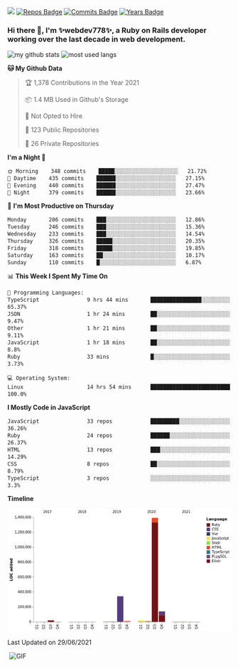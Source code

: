 ![](https://visitor-badge.glitch.me/badge?page_id=webdev778.webdev778)
[![Repos Badge](https://badges.pufler.dev/repos/webdev778)](https://badges.pufler.dev)
[![Commits Badge](https://badges.pufler.dev/commits/monthly/webdev778)](https://badges.pufler.dev)
[![Years Badge](https://badges.pufler.dev/years/webdev778)](https://badges.pufler.dev)
### Hi there 👋, I'm ✨webdev778✨, a Ruby on Rails developer working over the last decade in web development.


![my github stats](https://github-readme-stats.vercel.app/api?username=webdev778&show_icons=true&theme=tokyonight&line_height=27)
![most used langs](https://github-readme-stats.vercel.app/api/top-langs/?username=webdev778&hide=css,html&theme=tokyonight)

<!--START_SECTION:waka-->
**🐱 My Github Data** 

> 🏆 1,378 Contributions in the Year 2021
 > 
> 📦 1.4 MB Used in Github's Storage 
 > 
> 🚫 Not Opted to Hire
 > 
> 📜 123 Public Repositories 
 > 
> 🔑 26 Private Repositories  
 > 
**I'm a Night 🦉** 

```text
🌞 Morning    348 commits    █████░░░░░░░░░░░░░░░░░░░░   21.72% 
🌆 Daytime    435 commits    ██████░░░░░░░░░░░░░░░░░░░   27.15% 
🌃 Evening    440 commits    ██████░░░░░░░░░░░░░░░░░░░   27.47% 
🌙 Night      379 commits    ██████░░░░░░░░░░░░░░░░░░░   23.66%

```
📅 **I'm Most Productive on Thursday** 

```text
Monday       206 commits    ███░░░░░░░░░░░░░░░░░░░░░░   12.86% 
Tuesday      246 commits    ███░░░░░░░░░░░░░░░░░░░░░░   15.36% 
Wednesday    233 commits    ███░░░░░░░░░░░░░░░░░░░░░░   14.54% 
Thursday     326 commits    █████░░░░░░░░░░░░░░░░░░░░   20.35% 
Friday       318 commits    █████░░░░░░░░░░░░░░░░░░░░   19.85% 
Saturday     163 commits    ██░░░░░░░░░░░░░░░░░░░░░░░   10.17% 
Sunday       110 commits    █░░░░░░░░░░░░░░░░░░░░░░░░   6.87%

```


📊 **This Week I Spent My Time On** 

```text
💬 Programming Languages: 
TypeScript               9 hrs 44 mins       ████████████████░░░░░░░░░   65.37% 
JSON                     1 hr 24 mins        ██░░░░░░░░░░░░░░░░░░░░░░░   9.47% 
Other                    1 hr 21 mins        ██░░░░░░░░░░░░░░░░░░░░░░░   9.11% 
JavaScript               1 hr 18 mins        ██░░░░░░░░░░░░░░░░░░░░░░░   8.8% 
Ruby                     33 mins             █░░░░░░░░░░░░░░░░░░░░░░░░   3.73%

💻 Operating System: 
Linux                    14 hrs 54 mins      █████████████████████████   100.0%

```

**I Mostly Code in JavaScript** 

```text
JavaScript               33 repos            █████████░░░░░░░░░░░░░░░░   36.26% 
Ruby                     24 repos            ██████░░░░░░░░░░░░░░░░░░░   26.37% 
HTML                     13 repos            ███░░░░░░░░░░░░░░░░░░░░░░   14.29% 
CSS                      8 repos             ██░░░░░░░░░░░░░░░░░░░░░░░   8.79% 
TypeScript               3 repos             ░░░░░░░░░░░░░░░░░░░░░░░░░   3.3%

```


**Timeline**

![Chart not found](https://raw.githubusercontent.com/webdev778/webdev778/master/charts/bar_graph.png) 


 Last Updated on 29/06/2021
<!--END_SECTION:waka-->

<img align="right" alt="GIF" src="https://github.com/webdev778/webdev778/blob/main/code.gif?raw=true" width="500" height="320" />

<!--
**webdev778/webdev778** is a ✨ _special_ ✨ repository because its `README.md` (this file) appears on your GitHub profile.

Here are some ideas to get you started:

- 🔭 I’m currently working on ...
- 🌱 I’m currently learning ...
- 👯 I’m looking to collaborate on ...
- 🤔 I’m looking for help with ...
- 💬 Ask me about ...
- 📫 How to reach me: ...
- 😄 Pronouns: ...
- ⚡ Fun fact: ...
-->
